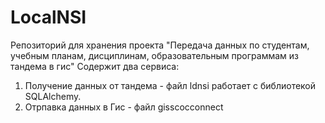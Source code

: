 # LocalNSI
Репозиторий для хранения проекта "Передача данных по студентам, учебным планам, дисциплинам, образовательным программам из тандема в гис"
Содержит два сервиса:
1. Получение данных от тандема - файл ldnsi работает с библиотекой SQLAlchemy.
2. Отрпавка данных в Гис - файл gisscocconnect 
